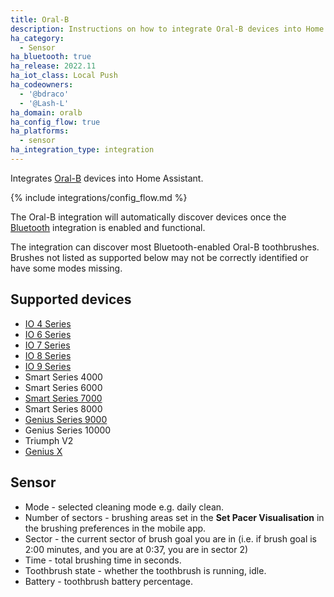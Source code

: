```yaml
---
title: Oral-B
description: Instructions on how to integrate Oral-B devices into Home Assistant.
ha_category:
  - Sensor
ha_bluetooth: true
ha_release: 2022.11
ha_iot_class: Local Push
ha_codeowners:
  - '@bdraco'
  - '@Lash-L'
ha_domain: oralb
ha_config_flow: true
ha_platforms:
  - sensor
ha_integration_type: integration
---
```


Integrates [Oral-B](https://oralb.com/) devices into Home Assistant.

{% include integrations/config_flow.md %}

The Oral-B integration will automatically discover devices once the [Bluetooth](/integrations/bluetooth) integration is enabled and functional. 

The integration can discover most Bluetooth-enabled Oral-B toothbrushes. Brushes not listed as supported below may not be correctly identified or have some modes missing.

## Supported devices

- [IO 4 Series](https://oralb.com/en-us/products/electric-toothbrushes/oralbio)
- [IO 6 Series](https://oralb.com/en-us/products/electric-toothbrushes/io-series-6-electric-toothbrush-gray-opal/)
- [IO 7 Series](https://oralb.com/en-us/products/electric-toothbrushes/oralbio)
- [IO 8 Series](https://oralb.com/en-us/products/electric-toothbrushes/oralbio)
- [IO 9 Series](https://oralb.com/en-us/products/electric-toothbrushes/oralbio)
- Smart Series 4000
- Smart Series 6000
- [Smart Series 7000](https://oralb.com/en-us/products/electric-toothbrushes/smart-7000-rechargeable-electric-toothbrush/)
- Smart Series 8000
- [Genius Series 9000](https://oralb.com/en-us/products/electric-toothbrushes/genius-9600-rechargeable-electric-toothbrush-white/)
- Genius Series 10000
- Triumph V2
- [Genius X](https://www.service.oralb.com/us/en/products/3771/)

## Sensor

- Mode - selected cleaning mode e.g. daily clean.
- Number of sectors - brushing areas set in the **Set Pacer Visualisation** in the brushing preferences in the mobile app.
- Sector - the current sector of brush goal you are in (i.e. if brush goal is 2:00 minutes, and you are at 0:37, you are in sector 2)
- Time - total brushing time in seconds.
- Toothbrush state - whether the toothbrush is running, idle.
- Battery - toothbrush battery percentage.
